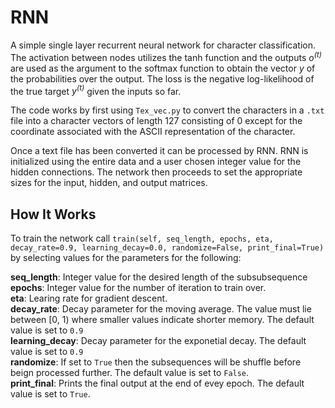 # RNN
A simple single layer recurrent neural network for character classification. The activation between nodes utilizes the tanh function and the outputs *o<sup>(t)</sup>* are used as the argument to the softmax function to obtain the vector *y* of the probabilities over the output. The loss is the negative log-likelihood of the true target *y<sup>(t)</sup>* given the inputs so far.  

The code works by first using `Tex_vec.py` to convert the characters in a `.txt` file into a character vectors of length 127 consisting of 0 except for the coordinate associated with the ASCII representation of the character. 

Once a text file has been converted it can be processed by RNN. RNN is initialized using the entire data and a user chosen integer value for the hidden connections. The network then proceeds to set the appropriate sizes for the input, hidden, and output matrices. 

## How It Works
To train the network call `train(self, seq_length, epochs, eta, decay_rate=0.9, learning_decay=0.0, randomize=False, print_final=True)` by selecting values for the parameters for the following: <p>
<b>seq_length</b>: Integer value for the desired length of the subsubsequence<br> 
<b>epochs</b>: Integer value for the number of iteration to train over.<br>
<b>eta</b>: Learing rate for gradient descent.<br>
<b>decay_rate</b>: Decay parameter for the moving average. The value must lie between [0, 1) where smaller values indicate shorter memory. The default value is set to `0.9`<br>
<b>learning_decay</b>: Decay parameter for the exponetial decay. The default value is set to `0.9`<br>
<b>randomize</b>: If set to `True` then the subsequences will be shuffle before beign processed further. The default value is set to `False`. <br>
<b>print_final</b>: Prints the final output at the end of evey epoch. The default value is set to `True`. <br>
